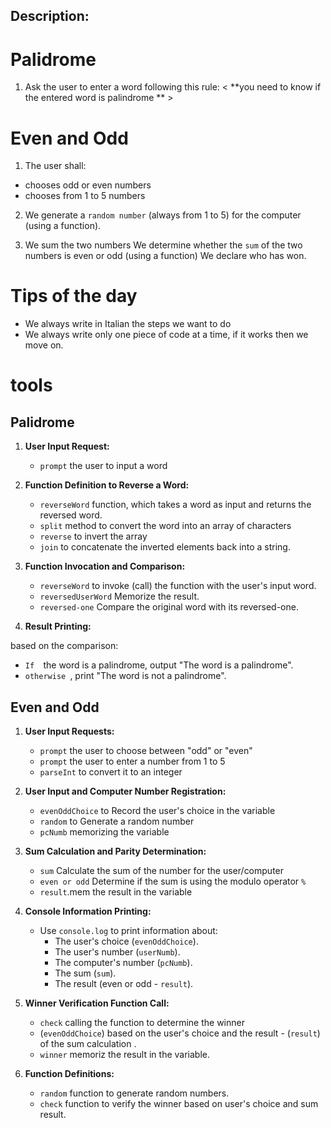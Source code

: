 ## Description: 
# Palidrome

1. Ask the user to enter a word following this rule:
   < **you need to know if the entered word is palindrome ** >

# Even and Odd

1. The user shall:

- chooses odd or even numbers
- chooses  from 1 to 5 numbers

2. We generate a `random number` (always from 1 to 5) for the computer (using a function).

3. We sum the two numbers We determine whether the `sum` of the two numbers is even or odd (using a function) We declare who has won.

# Tips of the day

- We always write in Italian the steps we want to do
- We always write only one piece of code at a time, if it works then we move on.







# tools

## Palidrome

1. **User Input Request:**

   - `prompt` the user to input a word 

2. **Function Definition to Reverse a Word:**

   - `reverseWord` function, which takes a word as input and returns the reversed word.
   - `split` method to convert the word into an array of characters
   - `reverse` to invert the array
   - `join` to concatenate the inverted elements back into a string.

3. **Function Invocation and Comparison:**

   - `reverseWord` to invoke (call) the function with the user's input word.
   - `reversedUserWord` Memorize the result.
   - `reversed-one` Compare the original word with its reversed-one.

4. **Result Printing:**

based on the comparison: 
- `If  `the word is a palindrome, output "The word is a palindrome". 
- `otherwise `, print "The word is not a palindrome".

## Even and Odd

1. **User Input Requests:**

   - `prompt` the user to choose between "odd" or "even" 
   - `prompt` the user to enter a number from 1 to 5 
   - `parseInt` to convert it to an integer 

2. **User Input and Computer Number Registration:**

   - `evenOddChoice` to Record the user's choice in the variable 
   - `random` to Generate a random number
   - `pcNumb` memorizing the variable

3. **Sum Calculation and Parity Determination:**

   - `sum` Calculate the sum of the number for the user/computer
   - `even or odd` Determine if the sum is using the modulo operator `%`
   - `result`.mem the result in the variable

4. **Console Information Printing:**

   - Use `console.log` to print information about:
     - The user's choice (`evenOddChoice`).
     - The user's number (`userNumb`).
     - The computer's number (`pcNumb`).
     - The sum (`sum`).
     - The result (even or odd - `result`).

5. **Winner Verification Function Call:**

   - `check` calling the function to determine the winner
   - (`evenOddChoice`) based on the user's choice and the result - (`result`) of the sum calculation .
   - `winner` memoriz the result in the variable.

6. **Function Definitions:**

   - `random` function to generate random numbers.
   - `check` function to verify the winner based on user's choice and sum result.
